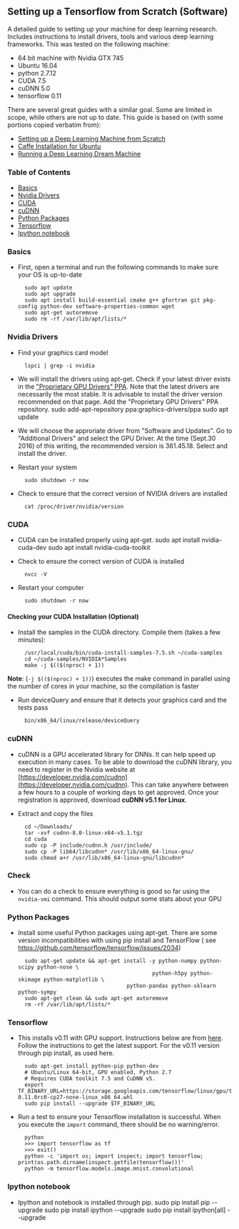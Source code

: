 ## Setting up a Tensorflow from Scratch (Software)
A detailed guide to setting up your machine for deep learning research. Includes instructions to install drivers, tools and various deep learning frameworks. 
This was tested on the following machine:
* 64 bit machine with Nvidia GTX 745
* Ubuntu 16.04
* python 2.7.12
* CUDA 7.5
* cuDNN 5.0
* tensorflow 0.11
 

There are several great guides with a similar goal. Some are limited in scope, while others are not up to date. This guide is based on (with some portions copied verbatim from):
* [Setting up a Deep Learning Machine from Scratch](https://github.com/saiprashanths/dl-setup/blob/master/README.md)
* [Caffe Installation for Ubuntu](https://github.com/tiangolo/caffe/blob/ubuntu-tutorial-b/docs/install_apt2.md)
* [Running a Deep Learning Dream Machine](http://graphific.github.io/posts/running-a-deep-learning-dream-machine/)

### Table of Contents
* [Basics](#basics)
* [Nvidia Drivers](#nvidia-drivers)
* [CUDA](#cuda)
* [cuDNN](#cudnn)
* [Python Packages](#python-packages)
* [Tensorflow](#tensorflow)
* [Ipython notebook](#Ipython-notebook)

### Basics
* First, open a terminal and run the following commands to make sure your OS is up-to-date

        sudo apt update  
        sudo apt upgrade  
        sudo apt install build-essential cmake g++ gfortran git pkg-config python-dev software-properties-common wget
        sudo apt-get autoremove 
        sudo rm -rf /var/lib/apt/lists/*

### Nvidia Drivers
* Find your graphics card model

        lspci | grep -i nvidia

* We will install the drivers using apt-get. Check if your latest driver exists in the ["Proprietary GPU Drivers" PPA](https://launchpad.net/~graphics-drivers/+archive/ubuntu/ppa). Note that the latest drivers are necessarily the most stable. It is advisable to install the driver version recommended on that page. Add the "Proprietary GPU Drivers" PPA repository.
        sudo add-apt-repository ppa:graphics-drivers/ppa
        sudo apt update
        
* We will choose the approriate driver from "Software and Updates". Go to "Additional Drivers" and select the GPU Driver. At the time (Sept.30 2016) of this writing, the recommended version is 361.45.18. Select and install the driver.

* Restart your system

        sudo shutdown -r now
        
* Check to ensure that the correct version of NVIDIA drivers are installed

        cat /proc/driver/nvidia/version
        
### CUDA
* CUDA can be installed properly using apt-get.
        sudo apt install nvidia-cuda-dev
        sudo apt install nvidia-cuda-toolkit

        
* Check to ensure the correct version of CUDA is installed

        nvcc -V
        
* Restart your computer

        sudo shutdown -r now
        
#### Checking your CUDA Installation (Optional)
* Install the samples in the CUDA directory. Compile them (takes a few minutes):

        /usr/local/cuda/bin/cuda-install-samples-7.5.sh ~/cuda-samples
        cd ~/cuda-samples/NVIDIA*Samples
        make -j $(($(nproc) + 1))
        
**Note**: (`-j $(($(nproc) + 1))`) executes the make command in parallel using the number of cores in your machine, so the compilation is faster

* Run deviceQuery and ensure that it detects your graphics card and the tests pass

        bin/x86_64/linux/release/deviceQuery
        
### cuDNN
* cuDNN is a GPU accelerated library for DNNs. It can help speed up execution in many cases. To be able to download the cuDNN library, you need to register in the Nvidia website at [https://developer.nvidia.com/cudnn](https://developer.nvidia.com/cudnn). This can take anywhere between a few hours to a couple of working days to get approved. Once your registration is approved, download **cuDNN v5.1 for Linux**. 

* Extract and copy the files

        cd ~/Downloads/
        tar -xvf cudnn-8.0-linux-x64-v5.1.tgz 
        cd cuda
        sudo cp -P include/cudnn.h /usr/include/
        sudo cp -P lib64/libcudnn* /usr/lib/x86_64-linux-gnu/
        sudo chmod a+r /usr/lib/x86_64-linux-gnu/libcudnn*
        
### Check
* You can do a check to ensure everything is good so far using the `nvidia-smi` command. This should output some stats about your GPU

### Python Packages
* Install some useful Python packages using apt-get. There are some version incompatibilities with using pip install and TensorFlow ( see https://github.com/tensorflow/tensorflow/issues/2034)
 
        sudo apt-get update && apt-get install -y python-numpy python-scipy python-nose \
                                                python-h5py python-skimage python-matplotlib \
		                                python-pandas python-sklearn python-sympy
        sudo apt-get clean && sudo apt-get autoremove
        rm -rf /var/lib/apt/lists/*
 

### Tensorflow
* This installs v0.11 with GPU support. Instructions below are from [here](https://www.tensorflow.org/get_started/os_setup.html). Follow the instructions to get the latest support. For the v0.11 version through pip install, as used here. 

        sudo apt-get install python-pip python-dev
        # Ubuntu/Linux 64-bit, GPU enabled, Python 2.7
        # Requires CUDA toolkit 7.5 and CuDNN v5.
        export TF_BINARY_URL=https://storage.googleapis.com/tensorflow/linux/gpu/tensorflow-0.11.0rc0-cp27-none-linux_x86_64.whl
        sudo pip install --upgrade $TF_BINARY_URL
        

* Run a test to ensure your Tensorflow installation is successful. When you execute the `import` command, there should be no warning/error.

        python
        >>> import tensorflow as tf
        >>> exit()
        python -c 'import os; import inspect; import tensorflow; print(os.path.dirname(inspect.getfile(tensorflow)))'
        python -m tensorflow.models.image.mnist.convolutional

### Ipython notebook
* Ipython and notebook is installed through pip.
        sudo pip install pip --upgrade
        sudo pip install ipython --upgrade
        sudo pip install ipython[all] --upgrade